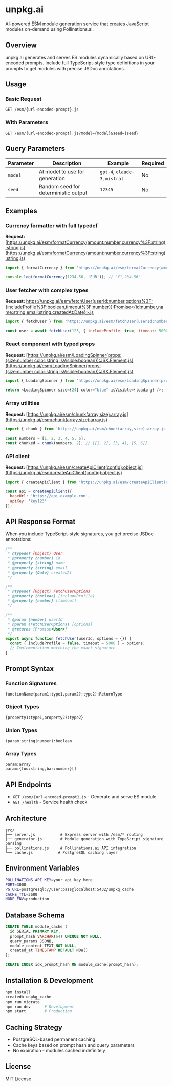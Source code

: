 # unpkg.ai

AI-powered ESM module generation service that creates JavaScript modules on-demand using Pollinations.ai.

## Overview

unpkg.ai generates and serves ES modules dynamically based on URL-encoded prompts. Include full TypeScript-style type definitions in your prompts to get modules with precise JSDoc annotations.

## Usage

### Basic Request
```
GET /esm/{url-encoded-prompt}.js
```

### With Parameters
```
GET /esm/{url-encoded-prompt}.js?model={model}&seed={seed}
```

## Query Parameters

| Parameter | Description | Example | Required |
|-----------|-------------|---------|----------|
| `model` | AI model to use for generation | `gpt-4`, `claude-3`, `mistral` | No |
| `seed` | Random seed for deterministic output | `12345` | No |

## Examples

### Currency formatter with full typedef
**Request:** [https://unpkg.ai/esm/formatCurrency(amount:number,currency%3F:string):string.js](https://unpkg.ai/esm/formatCurrency(amount:number,currency%3F:string):string.js)

```javascript
import { formatCurrency } from 'https://unpkg.ai/esm/formatCurrency(amount:number,currency%3F:string):string.js';

console.log(formatCurrency(1234.56, 'EUR')); // "€1,234.56"
```

### User fetcher with complex types
**Request:** [https://unpkg.ai/esm/fetchUser(userId:number,options%3F:{includeProfile%3F:boolean,timeout%3F:number}):Promise<{id:number,name:string,email:string,createdAt:Date}>.js](https://unpkg.ai/esm/fetchUser(userId:number,options%3F:{includeProfile%3F:boolean,timeout%3F:number}):Promise<{id:number,name:string,email:string,createdAt:Date}>.js)

```javascript
import { fetchUser } from 'https://unpkg.ai/esm/fetchUser(userId:number,options%3F:{includeProfile%3F:boolean,timeout%3F:number}):Promise<{id:number,name:string,email:string,createdAt:Date}>.js';

const user = await fetchUser(123, { includeProfile: true, timeout: 5000 });
```

### React component with typed props
**Request:** [https://unpkg.ai/esm/LoadingSpinner(props:{size:number,color:string,isVisible:boolean}):JSX.Element.js](https://unpkg.ai/esm/LoadingSpinner(props:{size:number,color:string,isVisible:boolean}):JSX.Element.js)

```javascript
import { LoadingSpinner } from 'https://unpkg.ai/esm/LoadingSpinner(props:{size:number,color:string,isVisible:boolean}):JSX.Element.js';

return <LoadingSpinner size={24} color="blue" isVisible={loading} />;
```

### Array utilities
**Request:** [https://unpkg.ai/esm/chunk(array,size):array.js](https://unpkg.ai/esm/chunk(array,size):array.js)

```javascript
import { chunk } from 'https://unpkg.ai/esm/chunk(array,size):array.js';

const numbers = [1, 2, 3, 4, 5, 6];
const chunked = chunk(numbers, 2); // [[1, 2], [3, 4], [5, 6]]
```

### API client
**Request:** [https://unpkg.ai/esm/createApiClient(config):object.js](https://unpkg.ai/esm/createApiClient(config):object.js)

```javascript
import { createApiClient } from 'https://unpkg.ai/esm/createApiClient(config):object.js';

const api = createApiClient({ 
  baseUrl: 'https://api.example.com', 
  apiKey: 'key123' 
});
```


## API Response Format

When you include TypeScript-style signatures, you get precise JSDoc annotations:

```javascript
/**
 * @typedef {Object} User
 * @property {number} id
 * @property {string} name
 * @property {string} email
 * @property {Date} createdAt
 */

/**
 * @typedef {Object} FetchUserOptions
 * @property {boolean} [includeProfile]
 * @property {number} [timeout]
 */

/**
 * @param {number} userId
 * @param {FetchUserOptions} [options]
 * @returns {Promise<User>}
 */
export async function fetchUser(userId, options = {}) {
  const { includeProfile = false, timeout = 5000 } = options;
  // Implementation matching the exact signature
}
```

## Prompt Syntax

### Function Signatures
```
functionName(param1:type1,param2?:type2):ReturnType
```

### Object Types
```
{property1:type1,property2?:type2}
```


### Union Types
```
(param:string|number):boolean
```

### Array Types
```
param:array
param:{foo:string,bar:number}[]
```


## API Endpoints

- `GET /esm/{url-encoded-prompt}.js` - Generate and serve ES module
- `GET /health` - Service health check

## Architecture

```
src/
├── server.js           # Express server with /esm/* routing
├── generator.js        # Module generation with TypeScript signature parsing
├── pollinations.js     # Pollinations.ai API integration
└── cache.js           # PostgreSQL caching layer
```

## Environment Variables

```bash
POLLINATIONS_API_KEY=your_api_key_here
PORT=3000
PG_URL=postgresql://user:pass@localhost:5432/unpkg_cache
CACHE_TTL=3600
NODE_ENV=production
```

## Database Schema

```sql
CREATE TABLE module_cache (
  id SERIAL PRIMARY KEY,
  prompt_hash VARCHAR(64) UNIQUE NOT NULL,
  query_params JSONB,
  module_content TEXT NOT NULL,
  created_at TIMESTAMP DEFAULT NOW()
);

CREATE INDEX idx_prompt_hash ON module_cache(prompt_hash);
```

## Installation & Development

```bash
npm install
createdb unpkg_cache
npm run migrate
npm run dev      # Development
npm start        # Production
```


## Caching Strategy

- PostgreSQL-based permanent caching
- Cache keys based on prompt hash and query parameters
- No expiration - modules cached indefinitely

## License

MIT License
